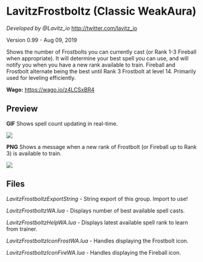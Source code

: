 # LavitzFrostboltz (Classic WeakAura)
*Developed by @Lavitz_io*
http://twitter.com/lavitz_io

Version 0.99 - Aug 09, 2019

Shows the number of Frostbolts you can currently cast (or Rank 1-3 Fireball when appropriate). It will determine your best spell you can use, and will notify you when you have a new rank available to train. Fireball and Frostbolt alternate being the best until Rank 3 Frostbolt at level 14. Primarily used for leveling efficiently.

**Wago:** https://wago.io/z4LCSxBR4

## Preview
**GIF** Shows spell count updating in real-time.

![](https://i.imgur.com/QjWdBs2.gif)

**PNG** Shows a message when a new rank of Frostbolt (or Fireball up to Rank 3) is available to train.

![](https://i.imgur.com/yJxyags.png)

## Files
*LavitzFrostboltzExportString* - String export of this group. Import to use!

*LavitzFrostboltzWA.lua* - Displays number of best available spell casts.

*LavitzFrostboltzHelpWA.lua* - Displays latest available spell rank to learn from trainer.

*LavitzFrostboltzIconFrostWA.lua* - Handles displaying the Frostbolt icon.

*LavitzFrostboltzIconFireWA.lua* - Handles displaying the Fireball icon.
